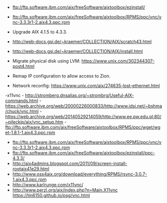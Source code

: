 

- ftp://ftp.software.ibm.com/aix/freeSoftware/aixtoolbox/ezinstall/
- ftp://ftp.software.ibm.com/aix/freeSoftware/aixtoolbox/RPMS/ppc/vnc/vnc-3.3.3r1-2.aix4.3.ppc.rpm

- Upgrade AIX 4.1.5 to 4.3.3.
- http://web-docs.gsi.de/~kraemer/COLLECTION/AIX/scratch43.html
- http://web-docs.gsi.de/~kraemer/COLLECTION/AIX/install.html


- Migrate physical disk using LVM: https://www.unix.com/302344307-post4.html
- Remap IP configuration to allow access to Zion.
- Network reconfig: https://www.unix.com/aix/274635-lost-ethernet.html

-x11vnc
	- http://stromberg.dnsalias.org/~strombrg/Useful-AIX-commands.html
	- https://web.archive.org/web/20000226000833/http://www.idsi.net/~bshma/chuck/vnc.html
	- https://web.archive.org/web/20140529214059/http://www.ee.pw.edu.pl:80/~pileckip/aix/vnc_setup.htm
	- ftp://ftp.software.ibm.com/aix/freeSoftware/aixtoolbox/RPMS/ppc/wget/wget-1.8.1-1.aix4.3.ppc.rpm
- ftp://ftp.software.ibm.com/aix/freeSoftware/aixtoolbox/RPMS/ppc/vnc/vnc-3.3.3r1-2.aix4.3.ppc.rpm
- ftp://ftp.software.ibm.com/aix/freeSoftware/aixtoolbox/ezinstall/ppc-4.3.3/
- http://aix4admins.blogspot.com/2011/09/screen-install-rootaix41e29.html
- http://www.oss4aix.org/download/everything/RPMS/rsync-3.0.7-1.aix4.3.ppc.rpm
- http://www.karlrunge.com/x11vnc/
- http://www.perzl.org/aix/index.php?n=Main.X11vnc
https://tin6150.github.io/psg/vnc.html

